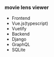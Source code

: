 ### movie lens viewer

- Frontend
 - Vue.js(typescript)
 - Vuetify
- Backend
 - Django
 - GraphQL
 - SQLite